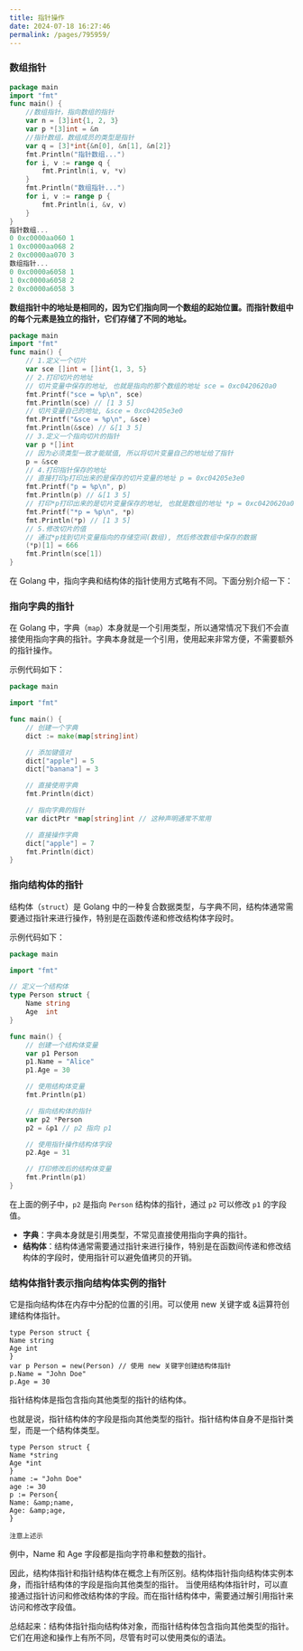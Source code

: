 ```yaml
---
title: 指针操作
date: 2024-07-18 16:27:46
permalink: /pages/795959/
---
```


### 数组指针

```go
package main
import "fmt"
func main() {
    //数组指针，指向数组的指针
    var n = [3]int{1, 2, 3}
    var p *[3]int = &n
    //指针数组，数组成员的类型是指针
    var q = [3]*int{&n[0], &n[1], &n[2]}
    fmt.Println("指针数组...")
    for i, v := range q {
        fmt.Println(i, v, *v)
    }
    fmt.Println("数组指针...")
    for i, v := range p {
        fmt.Println(i, &v, v)
    }
}
指针数组...
0 0xc0000aa060 1
1 0xc0000aa068 2
2 0xc0000aa070 3
数组指针...
0 0xc0000a6058 1
1 0xc0000a6058 2
2 0xc0000a6058 3
```

**数组指针中的地址是相同的，因为它们指向同一个数组的起始位置。而指针数组中的每个元素是独立的指针，它们存储了不同的地址。**

```go
package main
import "fmt"
func main() {
    // 1.定义一个切片
    var sce []int = []int{1, 3, 5}
    // 2.打印切片的地址
    // 切片变量中保存的地址, 也就是指向的那个数组的地址 sce = 0xc0420620a0
    fmt.Printf("sce = %p\n", sce)
    fmt.Println(sce) // [1 3 5]
    // 切片变量自己的地址, &sce = 0xc04205e3e0
    fmt.Printf("&sce = %p\n", &sce)
    fmt.Println(&sce) // &[1 3 5]
    // 3.定义一个指向切片的指针
    var p *[]int
    // 因为必须类型一致才能赋值, 所以将切片变量自己的地址给了指针
    p = &sce
    // 4.打印指针保存的地址
    // 直接打印p打印出来的是保存的切片变量的地址 p = 0xc04205e3e0
    fmt.Printf("p = %p\n", p)
    fmt.Println(p) // &[1 3 5]
    // 打印*p打印出来的是切片变量保存的地址, 也就是数组的地址 *p = 0xc0420620a0
    fmt.Printf("*p = %p\n", *p)
    fmt.Println(*p) // [1 3 5]
    // 5.修改切片的值
    // 通过*p找到切片变量指向的存储空间(数组), 然后修改数组中保存的数据
    (*p)[1] = 666
    fmt.Println(sce[1])
}
```

在 Golang 中，指向字典和结构体的指针使用方式略有不同。下面分别介绍一下：

### 指向字典的指针

在 Golang 中，字典（`map`）本身就是一个引用类型，所以通常情况下我们不会直接使用指向字典的指针。字典本身就是一个引用，使用起来非常方便，不需要额外的指针操作。

示例代码如下：

```go
package main

import "fmt"

func main() {
    // 创建一个字典
    dict := make(map[string]int)

    // 添加键值对
    dict["apple"] = 5
    dict["banana"] = 3

    // 直接使用字典
    fmt.Println(dict)

    // 指向字典的指针
    var dictPtr *map[string]int // 这种声明通常不常用

    // 直接操作字典
    dict["apple"] = 7
    fmt.Println(dict)
}
```

### 指向结构体的指针

结构体（`struct`）是 Golang 中的一种复合数据类型，与字典不同，结构体通常需要通过指针来进行操作，特别是在函数传递和修改结构体字段时。

示例代码如下：

```go
package main

import "fmt"

// 定义一个结构体
type Person struct {
    Name string
    Age  int
}

func main() {
    // 创建一个结构体变量
    var p1 Person
    p1.Name = "Alice"
    p1.Age = 30

    // 使用结构体变量
    fmt.Println(p1)

    // 指向结构体的指针
    var p2 *Person
    p2 = &p1 // p2 指向 p1

    // 使用指针操作结构体字段
    p2.Age = 31

    // 打印修改后的结构体变量
    fmt.Println(p1)
}
```

在上面的例子中，`p2` 是指向 `Person` 结构体的指针，通过 `p2` 可以修改 `p1` 的字段值。

- **字典**：字典本身就是引用类型，不常见直接使用指向字典的指针。
- **结构体**：结构体通常需要通过指针来进行操作，特别是在函数间传递和修改结构体的字段时，使用指针可以避免值拷贝的开销。

### 结构体指针表示指向结构体实例的指针

它是指向结构体在内存中分配的位置的引用。可以使用 new 关键字或 &运算符创建结构体指针。

```
type Person struct {
Name string
Age int
}
var p Person = new(Person) // 使用 new 关键字创建结构体指针
p.Name = "John Doe"
p.Age = 30
```

指针结构体是指包含指向其他类型的指针的结构体。

也就是说，指针结构体的字段是指向其他类型的指针。指针结构体自身不是指针类型，而是一个结构体类型。

```
type Person struct {
Name *string
Age *int
}
name := "John Doe"
age := 30
p := Person{
Name: &amp;name,
Age: &amp;age,
}

注意上述示
```

例中，Name 和 Age 字段都是指向字符串和整数的指针。

因此，结构体指针和指针结构体在概念上有所区别。结构体指针指向结构体实例本身，而指针结构体的字段是指向其他类型的指针。
当使用结构体指针时，可以直接通过指针访问和修改结构体的字段。而在指针结构体中，需要通过解引用指针来访问和修改字段值。

总结起来：结构体指针指向结构体对象，而指针结构体包含指向其他类型的指针。它们在用途和操作上有所不同，尽管有时可以使用类似的语法。
